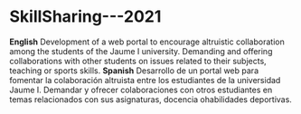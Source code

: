 ﻿# SkillSharing---2021
**English**
Development of a web portal to encourage altruistic collaboration among the students of the Jaume I university. Demanding and offering collaborations with other students on issues related to their subjects, teaching or sports skills.
**Spanish**
Desarrollo de un portal web para fomentar la colaboración altruista entre los estudiantes de la universidad Jaume I. Demandar y ofrecer colaboraciones con otros estudiantes en temas relacionados con sus asignaturas, docencia ohabilidades deportivas.
